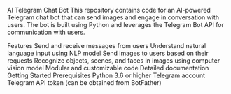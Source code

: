 AI Telegram Chat Bot
This repository contains code for an AI-powered Telegram chat bot that can send images and engage in conversation with users. The bot is built using Python and leverages the Telegram Bot API for communication with users.

Features
Send and receive messages from users
Understand natural language input using NLP model
Send images to users based on their requests
Recognize objects, scenes, and faces in images using computer vision model
Modular and customizable code
Detailed documentation
Getting Started
Prerequisites
Python 3.6 or higher
Telegram account
Telegram API token (can be obtained from BotFather)
